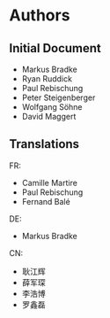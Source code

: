 # Authors

## Initial Document

- Markus Bradke
- Ryan Ruddick
- Paul Rebischung
- Peter Steigenberger
- Wolfgang Söhne
- David Maggert

## Translations

FR:

- Camille Martire
- Paul Rebischung
- Fernand Balé

DE:

- Markus Bradke

CN:

- 耿江辉
- 薛军琛
- 李浩博
- 罗鑫磊
